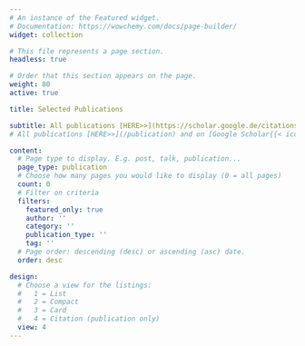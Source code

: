 ```yaml
---
# An instance of the Featured widget.
# Documentation: https://wowchemy.com/docs/page-builder/
widget: collection

# This file represents a page section.
headless: true

# Order that this section appears on the page.
weight: 80
active: true

title: Selected Publications

subtitle: All publications [HERE>>](https://scholar.google.de/citations?user=xF6QXAUAAAAJ&hl=en).
# All publications [HERE>>](/publication) and on [Google Scholar{{< icon name="google-scholar" pack="ai" >}}](https://scholar.google.de/citations?user=xF6QXAUAAAAJ&hl=en)

content:
  # Page type to display. E.g. post, talk, publication...
  page_type: publication
  # Choose how many pages you would like to display (0 = all pages)
  count: 0
  # Filter on criteria
  filters:
    featured_only: true
    author: ''
    category: ''
    publication_type: ''
    tag: ''
  # Page order: descending (desc) or ascending (asc) date.
  order: desc

design:
  # Choose a view for the listings:
  #   1 = List
  #   2 = Compact
  #   3 = Card
  #   4 = Citation (publication only)
  view: 4
---
```

